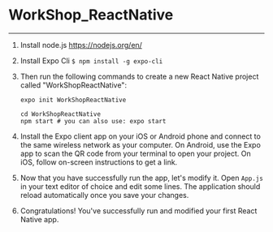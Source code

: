 # WorkShop_ReactNative

---
 
 1) Install node.js https://nodejs.org/en/
 
 2) Install Expo Cli ```$ npm install -g expo-cli```
 
 3) Then run the following commands to create a new React Native project called "WorkShopReactNative":
    ```
    expo init WorkShopReactNative
    
    cd WorkShopReactNative
    npm start # you can also use: expo start
    ```
 
 4) Install the Expo client app on your iOS or Android phone and connect to the same wireless network as your computer. On Android, use       the Expo app to scan the QR code from your terminal to open your project. On iOS, follow on-screen instructions to get a link.
 
 5) Now that you have successfully run the app, let's modify it. Open ```App.js``` in your text editor of choice and edit some lines. The     application should reload automatically once you save your changes.
 
 6) Congratulations! You've successfully run and modified your first React Native app.
